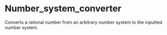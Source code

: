 # Number_system_converter
Converts a rational number from an arbitrary number system to the inputted number system. 
